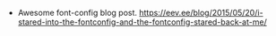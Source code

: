 
  [_metadata_title]:- "Links worth saving"
  [_metadata_date]:- "2019-01-13"
  [_metadata_tags]:- "links"


- Awesome font-config blog post. https://eev.ee/blog/2015/05/20/i-stared-into-the-fontconfig-and-the-fontconfig-stared-back-at-me/

